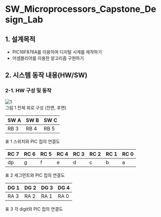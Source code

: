 # SW_Microprocessors_Capstone_Design_Lab
 
## 1. 설계목적
- PIC16F876A를 이용하여 디지털 시계를 제작하기  
- 어셈블리어를 이용한 알고리즘 구현하기

## 2. 시스템 동작 내용(HW/SW)
### 2-1. HW 구성 및 동작

![1](https://user-images.githubusercontent.com/58457978/100061682-c5d22d80-2e71-11eb-9c17-b98691cb2e93.png)   
그림 1 전체 회로 구성 (전면, 후면)

|SW A|SW B|SW C|
|---|---|---|
|RB 3|RB 4|RB 5|  

표 1 스위치와 PIC 칩의 연결도

|RC 7|RC 6|RC 5|RC 4|RC 3|RC 2|RC 1|RC 0|
|---|---|---|---|---|---|---|---|
|dp|g|f|e|d|c|b|a|  

표 2 세그먼트와 PIC 칩의 연결도

|DG 1|DG 2|DG 3|DG 4|
|---|---|---|---|
|RA 3|RA 2|RA 1|RA 0|  

표 3 각 digit와 PIC 칩의 연결도

